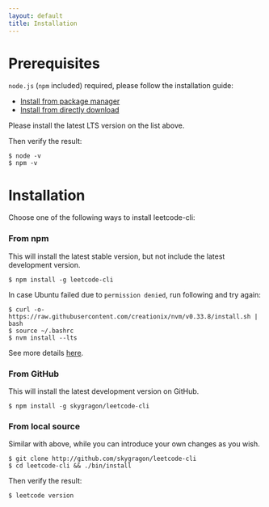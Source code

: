 ```yaml
---
layout: default
title: Installation
---
```


# Prerequisites

`node.js` (`npm` included) required, please follow the installation guide:

* [Install from package manager](https://nodejs.org/en/download/package-manager/)
* [Install from directly download](https://nodejs.org/en/download/)

Please install the latest LTS version on the list above.

Then verify the result:

	$ node -v
	$ npm -v

# Installation

Choose one of the following ways to install leetcode-cli:

### From npm

This will install the latest stable version, but not include the latest development version.

    $ npm install -g leetcode-cli

In case Ubuntu failed due to `permission denied`, run following and try again:

	$ curl -o- https://raw.githubusercontent.com/creationix/nvm/v0.33.8/install.sh | bash
	$ source ~/.bashrc
	$ nvm install --lts

See more details [here](https://docs.npmjs.com/getting-started/fixing-npm-permissions).

### From GitHub

This will install the latest development version on GitHub.

	$ npm install -g skygragon/leetcode-cli

### From local source

Similar with above, while you can introduce your own changes as you wish.

    $ git clone http://github.com/skygragon/leetcode-cli
    $ cd leetcode-cli && ./bin/install

Then verify the result:

	$ leetcode version
